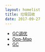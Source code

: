 ```yaml
---
layout: homelist
title: 垃圾回收
date: 2017-09-27
---
```


* [GC调优](/home/hotspot/gc/gc-tuning.html?虚拟机,垃圾回收)
* [Oop-Map](/home/hotspot/gc/oop-map.html?虚拟机,垃圾回收)
* [GC](/home/hotspot/gc/gc.html?虚拟机,垃圾回收)
